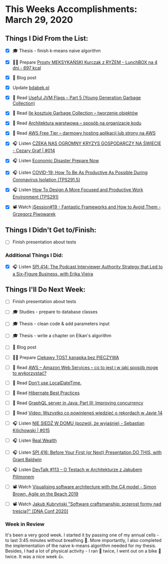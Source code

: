 # This Weeks Accomplishments: March 29, 2020

## Things I Did From the List:

- [x] ‍🎓 Thesis - finish k-means naive algorithm
- [x] 👨‍🍳 Prepare [Prosty MEKSYKAŃSKI Kurczak z RYŻEM - LunchBOX na 4 dni - 697 kcal](https://youtu.be/dQFXkyBNUco)
- [x] 📝 Blog post
- [x] Update [bdabek.pl](https://www.bdabek.pl/cele-2020/)
- [x] 📗 Read [Useful JVM Flags – Part 5 (Young Generation Garbage Collection)](https://blog.codecentric.de/en/2012/08/useful-jvm-flags-part-5-young-generation-garbage-collection/)
- [x] 📗 Read [Ile kosztuje Garbage Collection – tworzenie obiektów](https://jgardo.dev/2020/03/18/ile-kosztuje-garbage-collection-tworzenie-obiektow/)
- [x] 📗 Read [Architektura warstwowa – sposób na organizację kodu](https://nullpointerexception.pl/architektura-warstwowa-sposob-na-organizacje-kodu)
- [x] 📗 Read [AWS Free Tier – darmowy hosting aplikacji lub strony na AWS](https://blog.mloza.pl/aws-free-tier-darmowy-hosting-aplikacji-lub-strony-na-aws)
- [x] 🎧 Listen [CZEKA NAS OGROMNY KRYZYS GOSPODARCZY NA ŚWIECIE - Cezary Graf | #014](https://youtu.be/sqM_4aw9f-E)
- [x] 🎧 Listen [Economic Disaster Prepare Now](https://youtu.be/cQ6cgzSSg5s)
- [x] 🎧 Listen [COVID-19: How To Be As Productive As Possible During Coronavirus Isolation (TPS291.5)](http://www.asianefficiency.com/podcast/291-5-covid19-coronavirus-isolation/)
- [x] 🎧 Listen [How To Design A More Focused and Productive Work Environment (TPS291)](http://www.asianefficiency.com/podcast/291-environment/)
- [x] 📽️ Watch [jSession#19 - Fantastic Frameworks and How to Avoid Them - Grzegorz Piwowarek](https://youtu.be/WwEQcA1gPLM)


## Things I Didn't Get to/Finish:

- [ ] Finish presentation about tests

### Additional Things I Did:

- [x] 🎧 Listen [SPI 414: The Podcast Interviewer Authority Strategy that Led to a Six-Figure Business, with Erika Vieira](https://www.smartpassiveincome.com/podcasts/the-podcast-strategy-that-led-to-a-six-figure-business/)

## Things I'll Do Next Week:

- [ ] Finish presentation about tests
- [ ] ‍🎓 Studies - prepare to database classes
- [ ] ‍🎓 Thesis - clean code & add parameters input
- [ ] ‍🎓 Thesis - write a chapter on Elkan's algorithm
- [ ] 📝 Blog post
- [ ] 👨‍🍳 Prepare [Ciekawy TOST kanapka bez PIECZYWA](https://youtu.be/9YOOourTvMA)
- [ ] 📗 Read [AWS – Amazon Web Services – co to jest i w jaki sposób mogę to wykorzystać?](https://blog.mloza.pl/aws-amazon-web-services-co-to-jest-i-w-jaki-sposob-moge-to-wykorzystac/)
- [ ] 📗 Read [Don't use LocalDateTime.](http://blog.schauderhaft.de/2018/03/14/dont-use-localdatetime/)
- [ ] 📗 Read [Hibernate Best Practices](https://thoughts-on-java.org/hibernate-best-practices/)
- [ ] 📗 Read [GraphQL server in Java: Part III: Improving concurrency](https://www.nurkiewicz.com/2020/03/graphql-server-in-java-part-iii.html)
- [ ] 📗 Read [Video: Wszystko co powinieneś wiedzieć o rekordach w Javie 14](https://nullpointerexception.pl/video-wszystko-co-powinienes-wiedziec-o-rekordach-w-javie-14/)
- [ ] 🎧 Listen [NIE SIEDŹ W DOMU (pozwól, że wyjaśnię) - Sebastian Kilichowski | #015](https://youtu.be/LHKRKE6Nd7I)
- [ ] 🎧 Listen [Real Wealth](https://youtu.be/lGulQ8jNlKs)
- [ ] 🎧 Listen [SPI 416: Before Your First (or Next) Presentation DO THIS, with Grant Baldwin](https://www.smartpassiveincome.com/podcasts/before-your-first-presentation-do-this/)
- [ ] 🎧 Listen [DevTalk #113 – O Testach w Architekturze z Jakubem Pilimonem](https://devstyle.pl/2020/03/23/devtalk-113-o-testach-w-architekturze-z-jakubem-pilimonem/)
- [ ] 📽️ Watch [Visualising software architecture with the C4 model - Simon Brown, Agile on the Beach 2019](https://youtu.be/x2-rSnhpw0g)
- [ ] 📽️ Watch [Jakub Kubryński "Software craftsmanship: przerost formy nad treścią?" [DNA Conf 2020]](https://youtu.be/Cc1Xfcu39QU)


### Week in Review
It's been a very good week. I started it by passing one of my annual cells - to last 3:45 minutes without breathing 🧘. More importantly, I also completed the implementation of the naive k-means algorithm needed for my thesis. Besides, I had a lot of physical activity - I ran 🏃 twice, I went out on a bike 🚴 twice. It was a nice week 👍.
